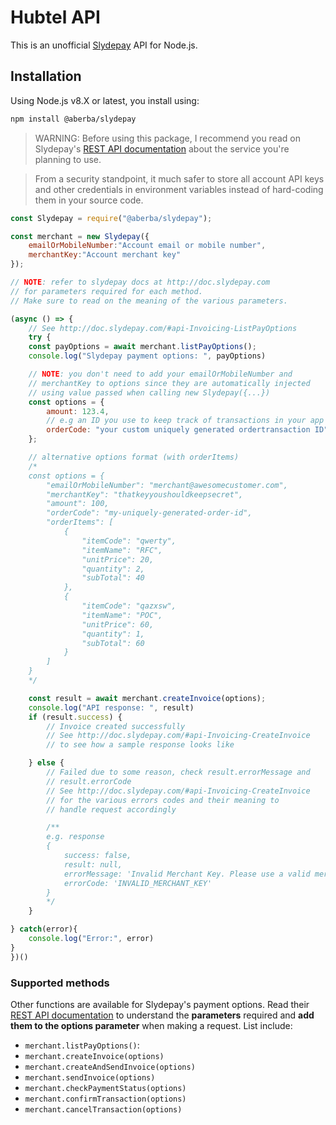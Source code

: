# Hubtel API
This is an unofficial [Slydepay](https://slydepay.com.gh) API for Node.js.

## Installation
Using Node.js v8.X or latest, you install using:

```sh
npm install @aberba/slydepay
```

> WARNING: Before using this package, I recommend you read on Slydepay's [REST API documentation](doc.slydepay.com) about the service you're planning to use.  

> From a security standpoint, it much safer to store all account API keys and other credentials in environment variables instead of hard-coding them in your source code.


```js
const Slydepay = require("@aberba/slydepay");

const merchant = new Slydepay({
    emailOrMobileNumber:"Account email or mobile number",
    merchantKey:"Account merchant key"
});

// NOTE: refer to slydepay docs at http://doc.slydepay.com
// for parameters required for each method. 
// Make sure to read on the meaning of the various parameters.

(async () => {
    // See http://doc.slydepay.com/#api-Invoicing-ListPayOptions
    try {
    const payOptions = await merchant.listPayOptions();
    console.log("Slydepay payment options: ", payOptions)

    // NOTE: you don't need to add your emailOrMobileNumber and 
    // merchantKey to options since they are automatically injected 
    // using value passed when calling new Slydepay({...}) 
    const options = {
        amount: 123.4,
        // e.g an ID you use to keep track of transactions in your app
        orderCode: "your custom uniquely generated ordertransaction ID" 
    };

    // alternative options format (with orderItems)
    /*
    const options = {
        "emailOrMobileNumber": "merchant@awesomecustomer.com",
        "merchantKey": "thatkeyyoushouldkeepsecret",
        "amount": 100,
        "orderCode": "my-uniquely-generated-order-id",
        "orderItems": [
            {
                "itemCode": "qwerty",
                "itemName": "RFC",
                "unitPrice": 20,
                "quantity": 2,
                "subTotal": 40
            },
            {
                "itemCode": "qazxsw",
                "itemName": "POC",
                "unitPrice": 60,
                "quantity": 1,
                "subTotal": 60
            }
        ]
    }
    */

    const result = await merchant.createInvoice(options);
    console.log("API response: ", result)
    if (result.success) {
        // Invoice created successfully
        // See http://doc.slydepay.com/#api-Invoicing-CreateInvoice 
        // to see how a sample response looks like

    } else {
        // Failed due to some reason, check result.errorMessage and 
        // result.errorCode
        // See http://doc.slydepay.com/#api-Invoicing-CreateInvoice
        // for the various errors codes and their meaning to 
        // handle request accordingly 

        /** 
        e.g. response
        { 
            success: false,
            result: null,
            errorMessage: 'Invalid Merchant Key. Please use a valid merchant key',
            errorCode: 'INVALID_MERCHANT_KEY' 
        }
        */
    }

} catch(error){
    console.log("Error:", error)
}
})()
```

### Supported methods
Other functions are available for Slydepay's payment options. Read their [REST API documentation](doc.slydepay.com) to understand the **parameters** required and **add them to the options parameter** when making a request. List include:

* `merchant.listPayOptions()`: 
* `merchant.createInvoice(options)`
* `merchant.createAndSendInvoice(options)`
* `merchant.sendInvoice(options)`
* `merchant.checkPaymentStatus(options)`
* `merchant.confirmTransaction(options)`
* `merchant.cancelTransaction(options)`